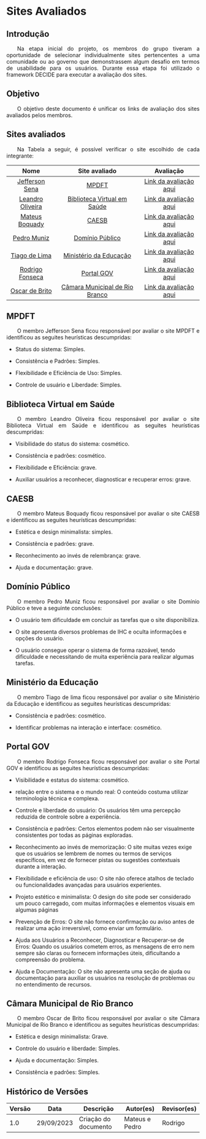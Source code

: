 # Sites Avaliados

## Introdução
<p align="justify">&emsp;&emsp;Na etapa inicial do projeto, os membros do grupo tiveram a oportunidade de selecionar individualmente sites pertencentes a uma comunidade ou ao governo que demonstrassem algum desafio em termos de usabilidade para os usuários. Durante essa etapa foi utilizado o framework DECIDE para executar a avaliação dos sites.</p>


## Objetivo
<p align="justify">&emsp;&emsp;O objetivo deste documento é unificar os links de avaliação dos sites avaliados pelos membros.</p>


## Sites avaliados
<p align="justify">&emsp;&emsp;Na Tabela a seguir, é possível verificar o site escolhido de cada integrante:</p>




<center>

| Nome | Site avaliado | Avaliação |
| :---------------------------------------------: | :----------------------: | :-------------------------:|
| [Jefferson Sena](https://github.com/JeffersonSenaa) | [MPDFT](https://www.mpdft.mp.br/portal/) |[Link da avaliação aqui](https://github.com/Interacao-Humano-Computador/2023.2-Caesb/blob/main/docs/assets/avaliacoes/avaliacaoMPDFT.pdf) |
| [Leandro Oliveira](https://github.com/leomitx10) | [Biblioteca Virtual em Saúde](https://bvsms.saude.gov.br/) | [Link da avaliação aqui](https://github.com/Interacao-Humano-Computador/2023.2-Caesb/blob/main/docs/assets/avaliacoes/avaliacaoBibliotecaVirtualEmSaude.pdf) |
| [Mateus Boquady](https://github.com/mateus9levy) | [CAESB](https://www.caesb.df.gov.br/) | [Link da avaliação aqui](https://github.com/Interacao-Humano-Computador/2023.2-Caesb/blob/main/docs/assets/avaliacoes/avaliacaoCAESB.pdf) |
| [Pedro Muniz](https://github.com/Muniz2811) | [Domínio Público](http://www.dominiopublico.gov.br/) |   [Link da avaliação aqui](https://github.com/Interacao-Humano-Computador/2023.2-Caesb/blob/main/docs/assets/avaliacoes/avaliacaoDominioPublico.pdf) | 
| [Tiago de Lima](https://github.com/Tiago1604) | [Ministério da Educação](http://portal.mec.gov.br/) |   [Link da avaliação aqui](https://github.com/Interacao-Humano-Computador/2023.2-Caesb/blob/main/docs/assets/avaliacoes/avaliacaoMinisterioEducacao.pdf)  | 
|[Rodrigo Fonseca](https://github.com/rodfon3301)| [ Portal GOV ](https://www.gov.br/pt-br )| [Link da avaliação aqui](https://github.com/Interacao-Humano-Computador/2023.2-Caesb/blob/main/docs/assets/avaliacoes/avaliacaoPortalGov.pdf)  |
|[Oscar de Brito](https://github.com/OscarDeBrito)| [Câmara Municipal de Rio Branco](https://www.riobranco.ac.leg.br/) | [Link da avaliação aqui](https://github.com/Interacao-Humano-Computador/2023.2-Caesb/blob/main/docs/assets/avaliacoes/avaliacaoCamaraRioBranco.pdf) |



</center>

## MPDFT
<p align="justify">&emsp;&emsp;O membro Jefferson Sena ficou responsável por avaliar o site MPDFT e identificou as seguites 
heurísticas descumpridas:</p>


- Status do sistema: Simples.


- Consistência e Padrões: Simples.


- Flexibilidade e Eficiência de Uso: Simples.


- Controle de usuário e Liberdade: Simples.


## Biblioteca Virtual em Saúde

<p align="justify">&emsp;&emsp;O membro Leandro Oliveira ficou responsável por avaliar o site Biblioteca Virtual em Saúde e identificou as seguites 
heurísticas descumpridas:</p>

- Visibilidade do status do sistema: cosmético.


- Consistência e padrões: cosmético.


- Flexibilidade e Eficiência: grave.


- Auxiliar usuários a reconhecer, diagnosticar e recuperar erros: grave.


## CAESB
<p align="justify">&emsp;&emsp;O membro Mateus Boquady ficou responsável por avaliar o site CAESB e identificou as seguites 
heurísticas descumpridas:</p>

- Estética e design minimalista: simples.


- Consistência e padrões: grave.


- Reconhecimento ao invés de relembrança: grave.


- Ajuda e documentação: grave.


## Domínio Público
<p align="justify">&emsp;&emsp;O membro Pedro Muniz ficou responsável por avaliar o site Domínio Público e teve a seguinte conclusões:</p>


- O usuário tem dificuldade em concluir as tarefas que o site disponibiliza.


- O site apresenta diversos problemas de IHC e oculta informações e opções do usuário.


- O usuário consegue operar o sistema de forma razoável, tendo dificuldade e necessitando de muita experiência para realizar algumas tarefas.


## Ministério da Educação
<p align="justify">&emsp;&emsp;O membro Tiago de lima ficou responsável por avaliar o site Ministério da Educação e identificou as seguites heurísticas descumpridas:</p>


- Consistência e padrões: cosmético.


- Identificar problemas na interação e interface: cosmético.


## Portal GOV
<p align="justify">&emsp;&emsp;O membro Rodrigo Fonseca ficou responsável por avaliar o site Portal GOV e identificou as seguites heurísticas descumpridas:</p>


- Visibilidade e estatus do sistema: cosmético.


- relação entre o sistema e o mundo real: O conteúdo costuma utilizar terminologia técnica e complexa.


- Controle e liberdade do usuário: Os usuários têm uma percepção reduzida de controle sobre a experiência.


- Consistência e padrões: Certos elementos podem não ser visualmente consistentes por todas as páginas exploradas.


- Reconhecimento ao invés de memorização: O site muitas vezes exige que os usuários se lembrem de nomes ou termos de serviços
específicos, em vez de fornecer pistas ou sugestões contextuais durante a interação.


- Flexibilidade e eficiência de uso: O site não oferece atalhos de teclado ou funcionalidades avançadas para usuários experientes.


- Projeto estético e minimalista: O design do site pode ser considerado um pouco carregado, com muitas informações e elementos visuais em algumas páginas


- Prevenção de Erros: O site não fornece confirmação ou aviso antes de realizar uma ação irreversível, como enviar um formulário.


- Ajuda aos Usuários a Reconhecer, Diagnosticar e Recuperar-se de Erros: Quando os usuários cometem erros, as mensagens de erro nem sempre são claras ou fornecem informações úteis, dificultando a compreensão do problema.


- Ajuda e Documentação: O site não apresenta uma seção de ajuda ou documentação para auxiliar os usuários na resolução de problemas ou no entendimento de recursos.


## Câmara Municipal de Rio Branco
<p align="justify">&emsp;&emsp;O membro Oscar de Brito ficou responsável por avaliar o site Câmara Municipal de Rio Branco e identificou as seguites heurísticas descumpridas:</p>


- Estética e design minimalista: Grave.


- Controle do usuário e liberdade: Simples.


- Ajuda e documentação: Simples.


- Consistência e padrões: Simples.



## Histórico de Versões
<center>

Versão  |   Data   | Descrição | Autor(es) | Revisor(es)
--------- | ------ | ------ | ---------- | ----------
 1.0 | 29/09/2023 | Criação do documento | Mateus e Pedro | Rodrigo 
 
</center>